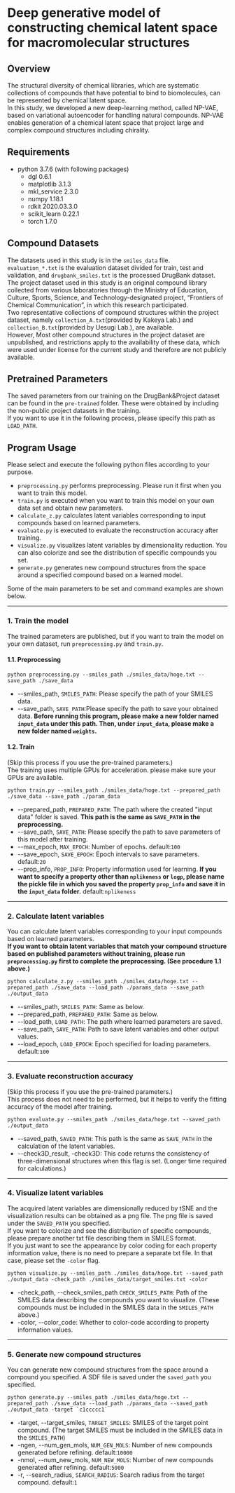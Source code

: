 # Deep generative model of constructing chemical latent space for macromolecular structures

## Overview
The structural diversity of chemical libraries, which are systematic collections of compounds that have potential to bind to biomolecules, can be represented by chemical latent space. \
In this study, we developed a new deep-learning method, called NP-VAE, based on variational autoencoder for handling natural compounds. NP-VAE enables generation of a chemical latent space that project large and complex compound structures including chirality.

## Requirements
* python 3.7.6 (with following packages)
  * dgl 0.6.1
  * matplotlib 3.1.3
  * mkl_service 2.3.0
  * numpy 1.18.1
  * rdkit 2020.03.3.0
  * scikit_learn 0.22.1
  * torch 1.7.0

## Compound Datasets
The datasets used in this study is in the `smiles_data` file.\
`evaluation_*.txt` is the evaluation dataset divided for train, test and validation, and `drugbank_smiles.txt` is the processed DrugBank dataset.\
The project dataset used in this study is an original compound library collected from various laboratories through the Ministry of Education, Culture, Sports, Science, and Technology-designated project, “Frontiers of Chemical Communication”, in which this research participated. \
Two representative collections of compound structures within the project dataset, namely `collection_A.txt`(provided by Kakeya Lab.) and `collection_B.txt`(provided by Uesugi Lab.), are available.\
However, Most other compound structures in the project dataset are unpublished, and restrictions apply to the availability of these data, which were used under license for the current study and therefore are not publicly available. 

## Pretrained Parameters
The saved parameters from our training on the DrugBank&Project dataset can be found in the `pre-trained` folder. These were obtained by including the non-public project datasets in the training.\
If you want to use it in the following process, please specify this path as `LOAD_PATH`. 


## Program Usage
Please select and execute the following python files according to your purpose.
* `preprocessing.py` performs preprocessing. Please run it first when you want to train this model.
* `train.py` is executed when you want to train this model on your own data set and obtain new parameters.
* `calculate_z.py` calculates latent variables corresponding to input compounds based on learned parameters.
* `evaluate.py` is executed to evaluate the reconstruction accuracy after training.
* `visualize.py` visualizes latent variables by dimensionality reduction. You can also colorize and see the distribution of specific compounds you set.
* `generate.py` generates new compound structures from the space around a specified compound based on a learned model.

Some of the main parameters to be set and command examples are shown below.
***
### 1. Train the model
The trained parameters are published, but if you want to train the model on your own dataset, run `preprocessing.py` and `train.py`.
#### 1.1. Preprocessing
```
python preprocessing.py --smiles_path ./smiles_data/hoge.txt --save_path ./save_data
```
* --smiles_path, `SMILES_PATH`: Please specify the path of your SMILES data.
* --save_path, `SAVE_PATH`:Please specify the path to save your obtained data. **Before running this program, please make a new folder named `input_data` under this path. Then, under `input_data`, please make a new folder named `weights`.**
#### 1.2. Train
(Skip this process if you use the pre-trained parameters.) \
The training uses multiple GPUs for acceleration. please make sure your GPUs are available.
```
python train.py --smiles_path ./smiles_data/hoge.txt --prepared_path ./save_data --save_path ./param_data
```
* --prepared_path, `PREPARED_PATH`: The path where the created "input data" folder is saved. **This path is the same as `SAVE_PATH` in the preprocessing.**
* --save_path, `SAVE_PATH`: Please specify the path to save parameters of this model after training.
* --max_epoch, `MAX_EPOCH`: Number of epochs. default:`100`
* --save_epoch, `SAVE_EPOCH`: Epoch intervals to save parameters. default:`20`
* --prop_info, `PROP_INFO`: Property information used for learning. **If you want to specify a property other than `nplikeness` or `logp`, please name the pickle file in which you saved the property `prop_info` and save it in the `input_data` folder.** default:`nplikeness`
***
### 2. Calculate latent variables
You can calculate latent variables corresponding to your input compounds based on learned parameters.\
**If you want to obtain latent variables that match your compound structure based on published parameters without training, please run `preprocessing.py` first to complete the preprocessing. (See procedure 1.1 above.)**
```
python calculate_z.py --smiles_path ./smiles_data/hoge.txt --prepared_path ./save_data --load_path ./params_data --save_path ./output_data
```
* --smiles_path, `SMILES_PATH`: Same as below.
* --prepared_path, `PREPARED_PATH`: Same as below.
* --load_path, `LOAD_PATH`: The path where learned parameters are saved. 
* --save_path, `SAVE_PATH`: Path to save latent variables and other output values.
* --load_epoch, `LOAD_EPOCH`: Epoch specified for loading parameters. default:`100`
***
### 3. Evaluate reconstruction accuracy
(Skip this process if you use the pre-trained parameters.) \
This process does not need to be performed, but it helps to verify the fitting accuracy of the model after training.
```
python evaluate.py --smiles_path ./smiles_data/hoge.txt --saved_path ./output_data
```
* --saved_path, `SAVED_PATH`: This path is the same as `SAVE_PATH` in the calculation of the latent variables.
* --check3D_result, -check3D: This code returns the consistency of three-dimensional structures when this flag is set. (Longer time required for calculations.)
***
### 4. Visualize latent variables
The acquired latent variables are dimensionally reduced by tSNE and the visualization results can be obtained as a png file. The png file is saved under the `SAVED_PATH` you specified.\
If you want to colorize and see the distribution of specific compounds, please prepare another txt file describing them in SMILES format.\
If you just want to see the appearance by color coding for each property information value, there is no need to prepare a separate txt file. In that case, please set the `-color` flag.
```
python visualize.py --smiles_path ./smiles_data/hoge.txt --saved_path ./output_data -check_path ./smiles_data/target_smiles.txt -color
```
* -check_path, --check_smiles_path `CHECK_SMILES_PATH`: Path of the SMILES data describing the compounds you want to visualize. (These compounds must be included in the SMILES data in the `SMILES_PATH` above.)
* -color, --color_code: Whether to color-code according to property information values.
***
### 5. Generate new compound structures
You can generate new compound structures from the space around a compound you specified. A SDF file is saved under the `saved_path` you specified.
```
python generate.py --smiles_path ./smiles_data/hoge.txt --prepared_path ./save_data --load_path ./params_data --saved_path ./output_data -target `c1ccccc1`
```
* -target, --target_smiles, `TARGET_SMILES`: SMILES of the target point compound. (The target SMILES must be included in the SMILES data in the `SMILES_PATH`)
* -ngen, --num_gen_mols, `NUM_GEN_MOLS`: Number of new compounds generated before refining. default:`10000`
* -nmol, --num_new_mols, `NUM_NEW_MOLS`: Number of new compounds generated after refining. default:`5000`
* -r, --search_radius, `SEARCH_RADIUS`: Search radius from the target compound. default:`1`
